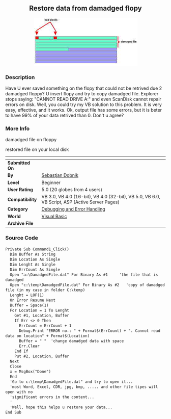 ﻿<div align="center">

## Restore data from damadged flopy

<img src="PIC200062593852274.jpg">
</div>

### Description

Have U ever saved something on the flopy that could not be retrived due 2 damadged floppy? U insert flopy and try to copy damadged file. Explorer stops saying: "CANNOT READ DRIVE A:" and even ScanDisk cannot repair errors on disk. Well, you could try my VB solution to this problem. It is very easy, effective, and it works. Ok, output file has some errors, but it is beter to have 99% of your data retrived than 0. Don't u agree?
 
### More Info
 
damadged file on floppy

restored file on your local disk


<span>             |<span>
---                |---
**Submitted On**   |
**By**             |[Sebastjan Dobnik](https://github.com/Planet-Source-Code/PSCIndex/blob/master/ByAuthor/sebastjan-dobnik.md)
**Level**          |Beginner
**User Rating**    |5.0 (20 globes from 4 users)
**Compatibility**  |VB 3\.0, VB 4\.0 \(16\-bit\), VB 4\.0 \(32\-bit\), VB 5\.0, VB 6\.0, VB Script, ASP \(Active Server Pages\) 
**Category**       |[Debugging and Error Handling](https://github.com/Planet-Source-Code/PSCIndex/blob/master/ByCategory/debugging-and-error-handling__1-26.md)
**World**          |[Visual Basic](https://github.com/Planet-Source-Code/PSCIndex/blob/master/ByWorld/visual-basic.md)
**Archive File**   |[](https://github.com/Planet-Source-Code/sebastjan-dobnik-restore-data-from-damadged-flopy__1-9243/archive/master.zip)





### Source Code

```
Private Sub Command1_Click()
  Dim Buffer As String
  Dim Location As Single
  Dim Lenght As Single
  Dim ErrCount As Single
  Open "a:\DamadgedFile.dat" For Binary As #1     'the file that is damadged
  Open "c:\temp\DamadgedFile.dat" For Binary As #2   'copy of damadged file (in my case in folder C:\temp)
  Lenght = LOF(1)
  On Error Resume Next
  Buffer = Space(1)
  For Location = 1 To Lenght
    Get #1, Location, Buffer
    If Err <> 0 Then
      ErrCount = ErrCount + 1
      Debug.Print "ERROR no.: " + Format$(ErrCount) + ". Cannot read data on location" + Format$(Location)
      Buffer = " "  'change damadged data with space
      Err.Clear
    End If
    Put #2, Location, Buffer
  Next
  Close
  x = MsgBox("Done")
  End
  'Go to c:\temp\DamadgedFile.dat" and try to open it...
  'most Word, Excel, CDR, jpg, bmp, ..... and other file tipes will open with no
  'significant errors in the content...
  '
  'Well, hope this helps u restore your data...
End Sub
```

